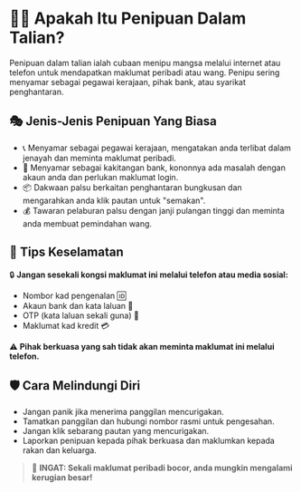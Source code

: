 # 🕵️‍♂️ Apakah Itu Penipuan Dalam Talian?

Penipuan dalam talian ialah cubaan menipu mangsa melalui internet atau telefon untuk mendapatkan maklumat peribadi atau wang. Penipu sering menyamar sebagai pegawai kerajaan, pihak bank, atau syarikat penghantaran.

## 🎭 Jenis-Jenis Penipuan Yang Biasa

- 📞 Menyamar sebagai pegawai kerajaan, mengatakan anda terlibat dalam jenayah dan meminta maklumat peribadi.
- 🏦 Menyamar sebagai kakitangan bank, kononnya ada masalah dengan akaun anda dan perlukan maklumat login.
- 📦 Dakwaan palsu berkaitan penghantaran bungkusan dan mengarahkan anda klik pautan untuk "semakan".
- 💰 Tawaran pelaburan palsu dengan janji pulangan tinggi dan meminta anda membuat pemindahan wang.

## 🚫 Tips Keselamatan

🔒 **Jangan sesekali kongsi maklumat ini melalui telefon atau media sosial:**

- Nombor kad pengenalan 🆔  
- Akaun bank dan kata laluan 🏦  
- OTP (kata laluan sekali guna) 🔐  
- Maklumat kad kredit 💳  

⚠️ **Pihak berkuasa yang sah tidak akan meminta maklumat ini melalui telefon.**

## 🛡️ Cara Melindungi Diri

- Jangan panik jika menerima panggilan mencurigakan.
- Tamatkan panggilan dan hubungi nombor rasmi untuk pengesahan.
- Jangan klik sebarang pautan yang mencurigakan.
- Laporkan penipuan kepada pihak berkuasa dan maklumkan kepada rakan dan keluarga.

> 🧠 **INGAT: Sekali maklumat peribadi bocor, anda mungkin mengalami kerugian besar!**
